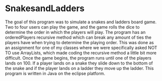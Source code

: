 # SnakesandLadders
 The goal of this program was to simulate a snakes and ladders board game. Two to four users can play the game, and the game rolls the dice to determine the order in which the 
 players will play. The program has an orderedPlayers recursive method which can break any amount of ties the players have when trying to determine the playing order. This was done as an assignment for one of my classes where we were specifically asked NOT TO use ArrayLists, which made coding the recursive method a little bit more difficult. Once the game begins, the program runs until one of the players lands on 100. If a player lands on a snake they slide down to the bottom of the snake and if the player lands on a ladder they move up the ladder. This program is written in Java on the eclipse platform. 
